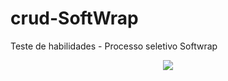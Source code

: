 # crud-SoftWrap
Teste de habilidades - Processo seletivo Softwrap

<p align="center" padding="0px 100px"><img src="https://media.giphy.com/media/wWCHN3UpLME7YJCN8b/giphy.gif"></p>
